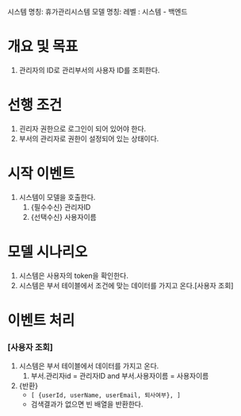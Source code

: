 시스템 명칭: 휴가관리시스템
모델 명칭:
레벨 : 시스템 - 백엔드

# 개요 및 목표
1. 관리자의 ID로 관리부서의 사용자 ID를 조회한다.

# 선행 조건
1. 괸리자 권한으로 로그인이 되어 있어야 한다.
2. 부서의 관리자로 권한이 설정되어 있는 상태이다.

# 시작 이벤트
1. 시스템이 모델을 호출한다.
	1. {필수수신} 관리자ID
	2. {선택수신} 사용자이름

# 모델 시나리오
1. 시스템은 사용자의 token을 확인한다.
2. 시스템은 부서 테이블에서 조건에 맞는 데이터를 가지고 온다.[사용자 조회]

# 이벤트 처리
### [사용자 조회]
1. 시스템은 부서 테이블에서 데이터를 가지고 온다.
	1. 부서.관리자id = 관리자ID and 부서.사용자이름 = 사용자이름
2. {반환}
   - ```[ {userId, userName, userEmail, 퇴사여부}, ]```
   - 검색결과가 없으면 빈 배열을 반환한다.